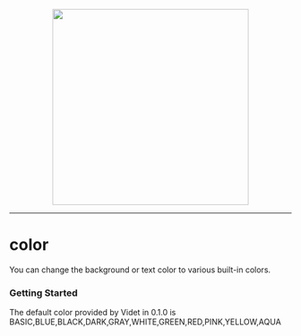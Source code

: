 <p align="center">
   <a href="https://videt.xyz" target="_blank" rel="noopener noreferrer"><img width="350" src="https://videt.xyz/images/videt_docs.png"></a>
</p>

---

# color
You can change the background or text color to various built-in colors.

### Getting Started
The default color provided by Videt in 0.1.0 is BASIC,BLUE,BLACK,DARK,GRAY,WHITE,GREEN,RED,PINK,YELLOW,AQUA
